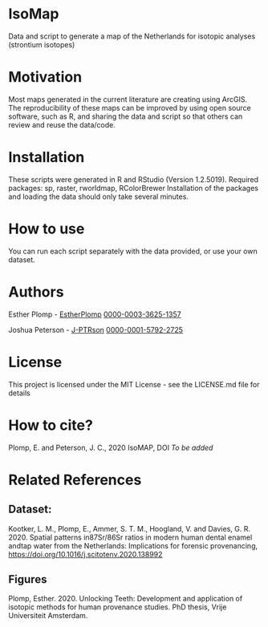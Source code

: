 # IsoMap
Data and script to generate a map of the Netherlands for isotopic analyses (strontium isotopes)

# Motivation
Most maps generated in the current literature are creating using ArcGIS. The reproducibility of these maps can be improved by using open source software, such as R, and sharing the data and script so that others can review and reuse the data/code. 

# Installation
These scripts were generated in R and RStudio (Version 1.2.5019). Required packages: sp, raster, rworldmap, RColorBrewer
Installation of the packages and loading the data should only take several minutes. 

# How to use
You can run each script separately with the data provided, or use your own dataset.

# Authors
Esther Plomp - [EstherPlomp](https://github.com/EstherPlomp) [0000-0003-3625-1357](https://orcid.org/0000-0003-3625-1357)

Joshua Peterson - [J-PTRson](https://github.com/J-PTRSON) [0000-0001-5792-2725](http://orcid.org/0000-0001-5792-2725)

# License
This project is licensed under the MIT License - see the LICENSE.md file for details

# How to cite?
Plomp, E. and Peterson, J. C., 2020 IsoMAP, DOI *To be added*

# Related References 
## Dataset: 
Kootker, L. M., Plomp, E., Ammer, S. T. M., Hoogland, V. and Davies, G. R. 2020. Spatial patterns in87Sr/86Sr ratios in modern human dental enamel andtap water from the Netherlands: Implications for forensic provenancing, https://doi.org/10.1016/j.scitotenv.2020.138992 

## Figures 
Plomp, Esther. 2020. Unlocking Teeth: Development and application of isotopic methods for human provenance studies. PhD thesis, Vrije Universiteit Amsterdam. 

